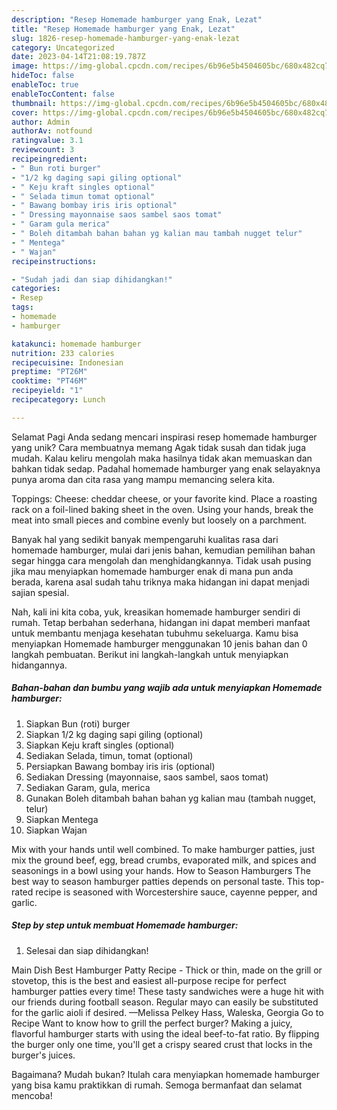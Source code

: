 ```yaml
---
description: "Resep Homemade hamburger yang Enak, Lezat"
title: "Resep Homemade hamburger yang Enak, Lezat"
slug: 1826-resep-homemade-hamburger-yang-enak-lezat
category: Uncategorized
date: 2023-04-14T21:08:19.787Z
image: https://img-global.cpcdn.com/recipes/6b96e5b4504605bc/680x482cq70/homemade-hamburger-foto-resep-utama.jpg
hideToc: false
enableToc: true
enableTocContent: false
thumbnail: https://img-global.cpcdn.com/recipes/6b96e5b4504605bc/680x482cq70/homemade-hamburger-foto-resep-utama.jpg
cover: https://img-global.cpcdn.com/recipes/6b96e5b4504605bc/680x482cq70/homemade-hamburger-foto-resep-utama.jpg
author: Admin
authorAv: notfound
ratingvalue: 3.1
reviewcount: 3
recipeingredient:
- " Bun roti burger"
- "1/2 kg daging sapi giling optional"
- " Keju kraft singles optional"
- " Selada timun tomat optional"
- " Bawang bombay iris iris optional"
- " Dressing mayonnaise saos sambel saos tomat"
- " Garam gula merica"
- " Boleh ditambah bahan bahan yg kalian mau tambah nugget telur"
- " Mentega"
- " Wajan"
recipeinstructions:

- "Sudah jadi dan siap dihidangkan!"
categories:
- Resep
tags:
- homemade
- hamburger

katakunci: homemade hamburger 
nutrition: 233 calories
recipecuisine: Indonesian
preptime: "PT26M"
cooktime: "PT46M"
recipeyield: "1"
recipecategory: Lunch

---
```



Selamat Pagi Anda sedang mencari inspirasi resep homemade hamburger yang unik? Cara membuatnya memang Agak tidak susah dan tidak juga mudah. Kalau keliru mengolah maka hasilnya tidak akan memuaskan dan bahkan tidak sedap. Padahal homemade hamburger yang enak selayaknya punya aroma dan cita rasa yang mampu memancing selera kita.


Toppings: Cheese: cheddar cheese, or your favorite kind. Place a roasting rack on a foil-lined baking sheet in the oven. Using your hands, break the meat into small pieces and combine evenly but loosely on a parchment.

Banyak hal yang sedikit banyak mempengaruhi kualitas rasa dari homemade hamburger, mulai dari jenis bahan, kemudian pemilihan bahan segar hingga cara mengolah dan menghidangkannya. Tidak usah pusing jika mau menyiapkan homemade hamburger enak di mana pun anda berada, karena asal sudah tahu triknya maka hidangan ini dapat menjadi sajian spesial.


Nah, kali ini kita coba, yuk, kreasikan homemade hamburger sendiri di rumah. Tetap berbahan sederhana, hidangan ini dapat memberi manfaat untuk membantu menjaga kesehatan tubuhmu sekeluarga. Kamu bisa menyiapkan Homemade hamburger menggunakan 10 jenis bahan dan 0 langkah pembuatan. Berikut ini langkah-langkah untuk menyiapkan hidangannya.

<!--inarticleads1-->

##### Bahan-bahan dan bumbu yang wajib ada untuk menyiapkan Homemade hamburger:

1. Siapkan  Bun (roti) burger
1. Siapkan 1/2 kg daging sapi giling (optional)
1. Siapkan  Keju kraft singles (optional)
1. Sediakan  Selada, timun, tomat (optional)
1. Persiapkan  Bawang bombay iris iris (optional)
1. Sediakan  Dressing (mayonnaise, saos sambel, saos tomat)
1. Sediakan  Garam, gula, merica
1. Gunakan  Boleh ditambah bahan bahan yg kalian mau (tambah nugget, telur)
1. Siapkan  Mentega
1. Siapkan  Wajan


Mix with your hands until well combined. To make hamburger patties, just mix the ground beef, egg, bread crumbs, evaporated milk, and spices and seasonings in a bowl using your hands. How to Season Hamburgers The best way to season hamburger patties depends on personal taste. This top-rated recipe is seasoned with Worcestershire sauce, cayenne pepper, and garlic. 

<!--inarticleads2-->

##### Step by step untuk membuat Homemade hamburger:


1. Selesai dan siap dihidangkan!

Main Dish Best Hamburger Patty Recipe - Thick or thin, made on the grill or stovetop, this is the best and easiest all-purpose recipe for perfect hamburger patties every time! These tasty sandwiches were a huge hit with our friends during football season. Regular mayo can easily be substituted for the garlic aioli if desired. —Melissa Pelkey Hass, Waleska, Georgia Go to Recipe Want to know how to grill the perfect burger? Making a juicy, flavorful hamburger starts with using the ideal beef-to-fat ratio. By flipping the burger only one time, you&#39;ll get a crispy seared crust that locks in the burger&#39;s juices. 

Bagaimana? Mudah bukan? Itulah cara menyiapkan homemade hamburger yang bisa kamu praktikkan di rumah. Semoga bermanfaat dan selamat mencoba!
